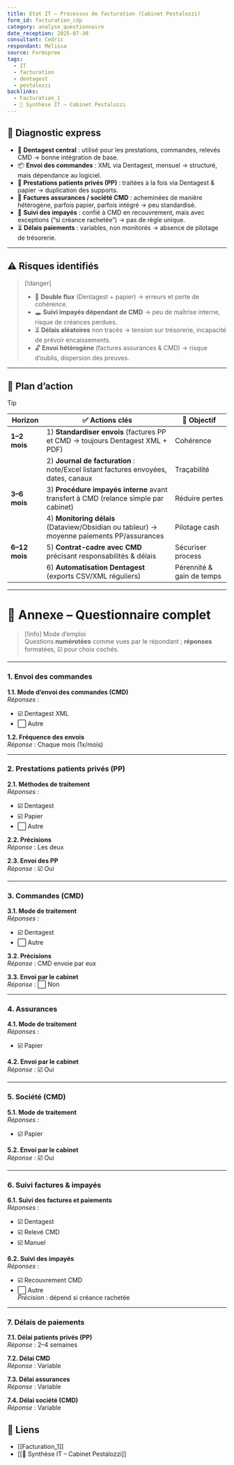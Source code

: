 ```yaml
---
title: Etat IT – Processus de facturation (Cabinet Pestalozzi)
form_id: facturation_cdp
category: analyse_questionnaire
date_reception: 2025-07-30
consultant: Cedric
respondant: Melissa
source: Formspree
tags:
  - IT
  - facturation
  - dentagest
  - pestalozzi
backlinks:
  - Facturation_1
  - 🧭 Synthèse IT – Cabinet Pestalozzi
---
```

## 🔎 Diagnostic express
- 🦷 **Dentagest central** : utilisé pour les prestations, commandes, relevés CMD → bonne intégration de base.  
- 📦 **Envoi des commandes** : XML via Dentagest, mensuel → structuré, mais dépendance au logiciel.  
- 📑 **Prestations patients privés (PP)** : traitées à la fois via Dentagest & papier → duplication des supports.  
- 📮 **Factures assurances / société CMD** : acheminées de manière hétérogène, parfois papier, parfois intégré → peu standardisé.  
- 🧾 **Suivi des impayés** : confié à CMD en recouvrement, mais avec exceptions (“si créance rachetée”) → pas de règle unique.  
- ⏳ **Délais paiements** : variables, non monitorés → absence de pilotage de trésorerie.  

---

## ⚠️ Risques identifiés
> [!danger]  
> - 🔄 **Double flux** (Dentagest + papier) → erreurs et perte de cohérence.  
> - 🕳️ **Suivi impayés dépendant de CMD** → peu de maîtrise interne, risque de créances perdues.  
> - ⏳ **Délais aléatoires** non tracés → tension sur trésorerie, incapacité de prévoir encaissements.  
> - 🔓 **Envoi hétérogène** (factures assurances & CMD) → risque d’oublis, dispersion des preuves.  

---

## 🎯 Plan d’action
> [!tip]  
> | Horizon | ✅ Actions clés | 🎯 Objectif |
> |---------|----------------|-------------|
> | **1–2 mois** | 1) **Standardiser envois** (factures PP et CMD → toujours Dentagest XML + PDF) | Cohérence |
> |  | 2) **Journal de facturation** : note/Excel listant factures envoyées, dates, canaux | Traçabilité |
> | **3–6 mois** | 3) **Procédure impayés interne** avant transfert à CMD (relance simple par cabinet) | Réduire pertes |
> |  | 4) **Monitoring délais** (Dataview/Obsidian ou tableur) → moyenne paiements PP/assurances | Pilotage cash |
> | **6–12 mois** | 5) **Contrat-cadre avec CMD** précisant responsabilités & délais | Sécuriser process |
> |  | 6) **Automatisation Dentagest** (exports CSV/XML réguliers) | Pérennité & gain de temps |

---

# 📎 Annexe – Questionnaire complet

> [!info] Mode d’emploi  
> Questions **numérotées** comme vues par le répondant ; **réponses** formatées, ☑️ pour choix cochés.

---

### 1. Envoi des commandes
**1.1. Mode d’envoi des commandes (CMD)**  
*Réponses* :  
- ☑️ Dentagest XML  
- ⬜ Autre  

**1.2. Fréquence des envois**  
*Réponse* : Chaque mois (1x/mois)  

---

### 2. Prestations patients privés (PP)
**2.1. Méthodes de traitement**  
*Réponses* :  
- ☑️ Dentagest  
- ☑️ Papier  
- ⬜ Autre  

**2.2. Précisions**  
*Réponse* : Les deux  

**2.3. Envoi des PP**  
*Réponse* : ☑️ Oui  

---

### 3. Commandes (CMD)
**3.1. Mode de traitement**  
*Réponses* :  
- ☑️ Dentagest  
- ⬜ Autre  

**3.2. Précisions**  
*Réponse* : CMD envoie par eux  

**3.3. Envoi par le cabinet**  
*Réponse* : ⬜ Non  

---

### 4. Assurances
**4.1. Mode de traitement**  
*Réponses* :  
- ☑️ Papier  

**4.2. Envoi par le cabinet**  
*Réponse* : ☑️ Oui  

---

### 5. Société (CMD)
**5.1. Mode de traitement**  
*Réponses* :  
- ☑️ Papier  

**5.2. Envoi par le cabinet**  
*Réponse* : ☑️ Oui  

---

### 6. Suivi factures & impayés
**6.1. Suivi des factures et paiements**  
*Réponses* :  
- ☑️ Dentagest  
- ☑️ Relevé CMD  
- ☑️ Manuel  

**6.2. Suivi des impayés**  
*Réponses* :  
- ☑️ Recouvrement CMD  
- ⬜ Autre  
*Précision* : dépend si créance rachetée  

---

### 7. Délais de paiements
**7.1. Délai patients privés (PP)**  
*Réponse* : 2–4 semaines  

**7.2. Délai CMD**  
*Réponse* : Variable  

**7.3. Délai assurances**  
*Réponse* : Variable  

**7.4. Délai société (CMD)**  
*Réponse* : Variable

## 🔗 Liens
- [[Facturation_1]]
- [[🧭 Synthèse IT – Cabinet Pestalozzi]]
